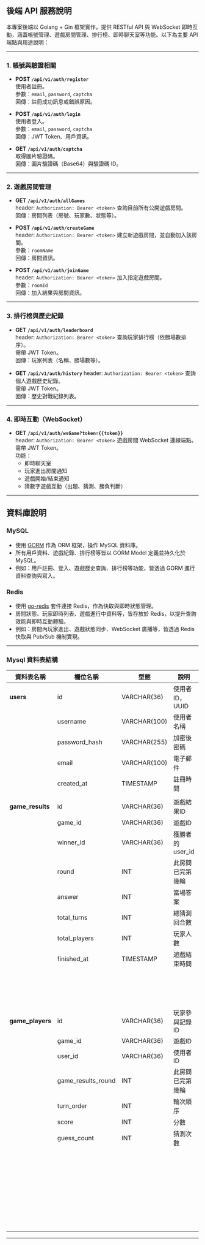 ## 後端 API 服務說明

本專案後端以 Golang + Gin 框架實作，提供 RESTful API 與 WebSocket 即時互動，涵蓋帳號管理、遊戲房間管理、排行榜、即時聊天室等功能。以下為主要 API 端點與用途說明：

---

### 1. 帳號與驗證相關

- **POST `/api/v1/auth/register`**  
  使用者註冊。  
  參數：`email`, `password`, `captcha`  
  回傳：註冊成功訊息或錯誤原因。

- **POST `/api/v1/auth/login`**  
  使用者登入。  
  參數：`email`, `password`, `captcha`  
  回傳：JWT Token、用戶資訊。

- **GET `/api/v1/auth/captcha`**  
  取得圖片驗證碼。  
  回傳：圖片驗證碼（Base64）與驗證碼 ID。

---

### 2. 遊戲房間管理

- **GET `/api/v1/auth/allGames`**  
  header: `Authorization: Bearer <token>`
  查詢目前所有公開遊戲房間。  
  回傳：房間列表（房號、玩家數、狀態等）。

- **POST `/api/v1/auth/createGame`**  
  header: `Authorization: Bearer <token>`
  建立新遊戲房間，並自動加入該房間。  
  參數：`roomName`  
  回傳：房間資訊。

- **POST `/api/v1/auth/joinGame`**  
  header: `Authorization: Bearer <token>`
  加入指定遊戲房間。  
  參數：`roomId`  
  回傳：加入結果與房間資訊。

---

### 3. 排行榜與歷史紀錄

- **GET `/api/v1/auth/leaderboard`**  
  header: `Authorization: Bearer <token>`
  查詢玩家排行榜（依勝場數排序）。  
  需帶 JWT Token。  
  回傳：玩家列表（名稱、勝場數等）。

- **GET `/api/v1/auth/history`** 
  header: `Authorization: Bearer <token>` 
  查詢個人遊戲歷史紀錄。  
  需帶 JWT Token。  
  回傳：歷史對戰紀錄列表。

---

### 4. 即時互動（WebSocket）

- **GET `/api/v1/auth/wsGame?token={{token}}`**  
  header: `Authorization: Bearer <token>`
  遊戲房間 WebSocket 連線端點。  
  需帶 JWT Token。  
  功能：
  - 即時聊天室
  - 玩家進出房間通知
  - 遊戲開始/結束通知
  - 猜數字遊戲互動（出題、猜測、勝負判斷）



---

## 資料庫說明

### MySQL

- 使用 [GORM](https://gorm.io/) 作為 ORM 框架，操作 MySQL 資料庫。
- 所有用戶資料、遊戲紀錄、排行榜等皆以 GORM Model 定義並持久化於 MySQL。
- 例如：用戶註冊、登入、遊戲歷史查詢、排行榜等功能，皆透過 GORM 進行資料查詢與寫入。

### Redis

- 使用 [go-redis](https://github.com/go-redis/redis) 套件連接 Redis，作為快取與即時狀態管理。
- 房間狀態、玩家即時列表、遊戲進行中資料等，皆存放於 Redis，以提升查詢效能與即時互動體驗。
- 例如：房間內玩家進出、遊戲狀態同步、WebSocket 廣播等，皆透過 Redis 快取與 Pub/Sub 機制實現。

---

### Mysql 資料表結構

| 資料表名稱      | 欄位名稱             | 型態           | 說明                         | 限制/關聯                      |
|----------------|---------------------|----------------|------------------------------|-------------------------------|
| **users**      | id                  | VARCHAR(36)    | 使用者ID，UUID               | PRIMARY KEY                   |
|                | username            | VARCHAR(100)   | 使用者名稱                   | UNIQUE, NOT NULL              |
|                | password_hash       | VARCHAR(255)   | 加密後密碼                   | NOT NULL                      |
|                | email               | VARCHAR(100)   | 電子郵件                     | UNIQUE                        |
|                | created_at          | TIMESTAMP      | 註冊時間                     | 預設 CURRENT_TIMESTAMP        |
||||||
| **game_results** | id                | VARCHAR(36)    | 遊戲結果ID                   | PRIMARY KEY                   |
|                  | game_id           | VARCHAR(36)    | 遊戲ID                       | NOT NULL                      |
|                  | winner_id         | VARCHAR(36)    | 獲勝者的 user_id             | 可為 NULL, 外鍵 users(id)     |
|                  | round             | INT            | 此房間已完第幾輪             | NOT NULL                      |
|                  | answer            | INT            | 當場答案                     | NOT NULL                      |
|                  | total_turns       | INT            | 總猜測回合數                 | 可為 NULL                     |
|                  | total_players     | INT            | 玩家人數                     | 可為 NULL                     |
|                  | finished_at       | TIMESTAMP      | 遊戲結束時間                 | 預設 CURRENT_TIMESTAMP        |
|                  |                   |                |                              | UNIQUE KEY (game_id, round)   |
|                  |                   |                |                              | FOREIGN KEY (winner_id)       |
||||||
| **game_players** | id                | VARCHAR(36)    | 玩家參與記錄ID               | PRIMARY KEY                   |
|                  | game_id           | VARCHAR(36)    | 遊戲ID                       | NOT NULL, 外鍵                |
|                  | user_id           | VARCHAR(36)    | 使用者ID                     | NOT NULL, 外鍵 users(id)      |
|                  | game_results_round| INT            | 此房間已完第幾輪             | NOT NULL, 外鍵                |
|                  | turn_order        | INT            | 輪次順序                     | NOT NULL                      |
|                  | score             | INT            | 分數                         | 預設 0                        |
|                  | guess_count       | INT            | 猜測次數                     | 預設 0                        |
|                  |                   |                |                              | UNIQUE KEY (game_id, game_results_round, user_id) |
|                  |                   |                |                              | FOREIGN KEY (game_id, game_results_round) 參考 game_results(game_id, round) |

---

